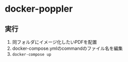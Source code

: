 # docker-poppler

## 実行

1. 同フォルダにイメージ化したいPDFを配置
2. docker-compose.ymlのcommandのファイル名を編集
3. `docker-compose up`